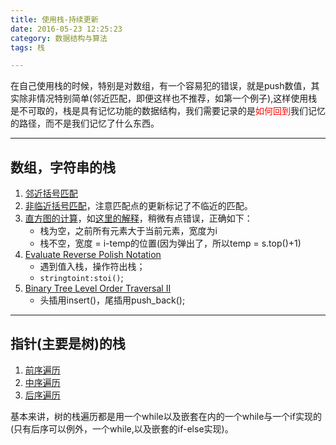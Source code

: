 ```yaml
---
title: 使用栈-持续更新
date: 2016-05-23 12:25:23
category: 数据结构与算法
tags: 栈

---
```


在自己使用栈的时候，特别是对数组，有一个容易犯的错误，就是push数值，其实除非情况特别简单(邻近匹配，即便这样也不推荐，如第一个例子),这样使用栈是不可取的，栈是具有记忆功能的数据结构，我们需要记录的是<font color=red>如何回到</font>我们记忆的路径，而不是我们记忆了什么东西。

---

## 数组，字符串的栈

1. [邻近括号匹配](https://github.com/applefishsky009/LeetCode/blob/master/20%20-%20Valid%20Parentheses/20%20-%20Valid%20Parentheses.cpp)
2. [非临近括号匹配](https://github.com/applefishsky009/LeetCode/blob/master/32%20-%20Longest%20Valid%，20Parentheses/32%20-%20Longest%20Valid%20Parentheses.cpp)，注意匹配点的更新标记了不临近的匹配。
3. [直方图的计算](https://github.com/applefishsky009/LeetCode/blob/master/84%20-%20Largest%20Rectangle%20in%20Histogram/84%20-%20Largest%20Rectangle%20in%20Histogram.cpp)，如[这里的解释](http://www.cnblogs.com/lichen782/p/leetcode_Largest_Rectangle_in_Histogram.html)，稍微有点错误，正确如下：
	+ 栈为空，之前所有元素大于当前元素，宽度为i
	+ 栈不空，宽度 = i-temp的位置(因为弹出了，所以temp = s.top()+1)
4. [Evaluate Reverse Polish Notation](https://github.com/applefishsky009/LeetCode/blob/master/150%20-%20Evaluate%20Reverse%20Polish%20Notation/150%20-%20Evaluate%20Reverse%20Polish%20Notation.cpp)
	+ 遇到值入栈，操作符出栈；
	+ `stringtoint:stoi()`;
5. [Binary Tree Level Order Traversal II](https://github.com/applefishsky009/LeetCode/blob/master/107%20-%20Binary%20Tree%20Level%20Order%20Traversal%20II/107%20-%20Binary%20Tree%20Level%20Order%20Traversal%20II.cpp)
	+ 头插用insert()，尾插用push_back();


---

## 指针(主要是树)的栈

1. [前序遍历](https://github.com/applefishsky009/LeetCode/blob/master/144%20-%20Binary%20Tree%20Preorder%20Traversal/144%20-%20Binary%20Tree%20Preorder%20Traversal.cpp)
2. [中序遍历](https://github.com/applefishsky009/LeetCode/blob/master/94%20-%20Binary%20Tree%20Inorder%20Traversal/94%20-%20Binary%20Tree%20Inorder%20Traversal.cpp)
3. [后序遍历](https://github.com/applefishsky009/LeetCode/blob/master/145%20-%20Binary%20Tree%20Postorder%20Traversal/145%20-%20Binary%20Tree%20Postorder%20Traversal.cpp)

基本来讲，树的栈遍历都是用一个while以及嵌套在内的一个while与一个if实现的(只有后序可以例外，一个while,以及嵌套的if-else实现)。
